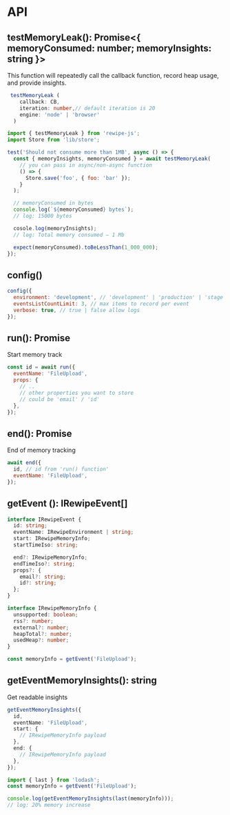 # API

## testMemoryLeak(): Promise<{ memoryConsumed: number; memoryInsights: string }>

This function will repeatedly call the callback function, record heap usage, and provide insights.

```ts
 testMemoryLeak (
    callback: CB,
    iteration: number,// default iteration is 20
    engine: 'node' | 'browser'
  )
```

```js
import { testMemoryLeak } from 'rewipe-js';
import Store from 'lib/store';

test('Should not consume more than 1MB', async () => {
  const { memoryInsights, memoryConsumed } = await testMemoryLeak(
    // you can pass in async/non-async function
    () => {
      Store.save('foo', { foo: 'bar' });
    }
  );

  // memoryConsumed in bytes
  console.log(`${memoryConsumed} bytes`);
  // log: 15000 bytes

  cosole.log(memoryInsights);
  // log: Total memory consumed — 1 Mb

  expect(memoryConsumed).toBeLessThan(1_000_000);
});
```

## config()

```js
config({
  environment: 'development', // 'development' | 'production' | 'stage'
  eventsListCountLimit: 3, // max items to record per event
  verbose: true, // true | false allow logs
});
```

## run(): Promise<string>

Start memory track

```js
const id = await run({
  eventName: 'FileUpload',
  props: {
    // ..
    // other properties you want to store
    // could be 'email' / 'id'
  },
});
```

## end(): Promise<void>

End of memory tracking

```js
await end({
  id, // id from 'run() function'
  eventName: 'FileUpload',
});
```

## getEvent (): IRewipeEvent[]

```ts
interface IRewipeEvent {
  id: string;
  eventName: IRewipeEnvironment | string;
  start: IRewipeMemoryInfo;
  startTimeIso: string;

  end?: IRewipeMemoryInfo;
  endTimeIso?: string;
  props?: {
    email?: string;
    id?: string;
  };
}

interface IRewipeMemoryInfo {
  unsupported: boolean;
  rss?: number;
  external?: number;
  heapTotal?: number;
  usedHeap?: number;
}
```

```js
const memoryInfo = getEvent('FileUpload');
```

## getEventMemoryInsights(): string

Get readable insights

```ts
getEventMemoryInsights({
  id,
  eventName: 'FileUpload',
  start: {
    // IRewipeMemoryInfo payload
  },
  end: {
    // IRewipeMemoryInfo payload
  },
});
```

```js
import { last } from 'lodash';
const memoryInfo = getEvent('FileUpload');

console.log(getEventMemoryInsights(last(memoryInfo)));
// log: 20% memory increase
```
